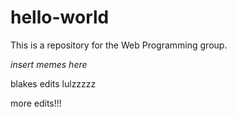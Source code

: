 # hello-world
This is a repository for the Web Programming group. 

*insert memes here* 


blakes edits lulzzzzz

more edits!!!
